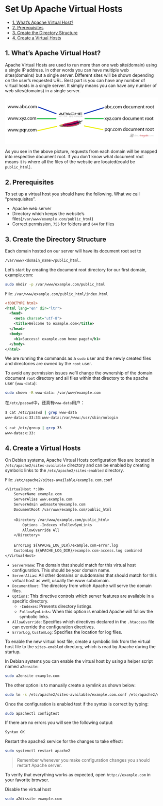 # Set Up Apache Virtual Hosts

<!-- TOC -->

- [1. What’s Apache Virtual Host?](#1-whats-apache-virtual-host)
- [2. Prerequisites](#2-prerequisites)
- [3. Create the Directory Structure](#3-create-the-directory-structure)
- [4. Create a Virtual Hosts](#4-create-a-virtual-hosts)

<!-- /TOC -->

## 1. What’s Apache Virtual Host?

Apache Virtual Hosts are used to run more than one web site(domain) using a single IP address. In other words you can have multiple web sites(domains) but a single server. Different sites will be shown depending on the user’s requested URL. Best part is you can have any number of virtual hosts in a single server. It simply means you can have any number of web sites(domains) in a single server.

![](images/apache_virtual_hosts.png)

As you see in the above picture, requests from each domain will be mapped into respective document root. If you don’t know what document root means it is where all the files of the website are located(could be `public_html`).

## 2. Prerequisites

To set up a virtual host you should have the following. What we call “prerequisites”.

- Apache web server
- Directory which keeps the website’s files(`/var/www/example.com/public_html`)
- Correct permission, `755` for folders and `644` for files

## 3. Create the Directory Structure

Each domain hosted on our server will have its document root set to

```txt
/var/www/<domain_name>/public_html.
```

Let’s start by creating the document root directory for our first domain, example.com:

```bash
sudo mkdir -p /var/www/example.com/public_html
```

File: `/var/www/example.com/public_html/index.html`

```xml
<!DOCTYPE html>
<html lang="en" dir="ltr">
  <head>
    <meta charset="utf-8">
    <title>Welcome to example.com</title>
  </head>
  <body>
    <h1>Success! example.com home page!</h1>
  </body>
</html>
```

We are running the commands as a `sudo` user and the newly created files and directories are owned by the `root` user.

To avoid any permission issues we’ll change the ownership of the domain document `root` directory and all files within that directory to the apache user (`www-data`):

```bash
sudo chown -R www-data: /var/www/example.com
```

在`/etc/passwd`中，还真有`www-data`用户：

```bash
$ cat /etc/passwd | grep www-data
www-data:x:33:33:www-data:/var/www:/usr/sbin/nologin

$ cat /etc/group | grep 33
www-data:x:33:
```

## 4. Create a Virtual Hosts

On Debian systems, Apache Virtual Hosts configuration files are located in `/etc/apache2/sites-available` directory and can be enabled by creating symbolic links to the `/etc/apache2/sites-enabled` directory.

File: `/etc/apache2/sites-available/example.com.conf`

```txt
<VirtualHost *:80>
    ServerName example.com
    ServerAlias www.example.com
    ServerAdmin webmaster@example.com
    DocumentRoot /var/www/example.com/public_html

    <Directory /var/www/example.com/public_html>
        Options -Indexes +FollowSymLinks
        AllowOverride All
    </Directory>

    ErrorLog ${APACHE_LOG_DIR}/example.com-error.log
    CustomLog ${APACHE_LOG_DIR}/example.com-access.log combined
</VirtualHost>
```

- `ServerName`: The domain that should match for this virtual host configuration. This should be your domain name.
- `ServerAlias`: All other domains or subdomains that should match for this virtual host as well, usually the www subdomain.
- `DocumentRoot`: The directory from which Apache will serve the domain files.
- `Options`: This directive controls which server features are available in a specific directory.
  - `-Indexes`: Prevents directory listings.
  - `FollowSymLinks`: When this option is enabled Apache will follow the symbolic links.
- `AllowOverride`: Specifies which directives declared in the `.htaccess` file can override the configuration directives.
- `ErrorLog`, `CustomLog`: Specifies the location for log files.

To enable the new virtual host file, create a symbolic link from the virtual host file to the `sites-enabled` directory, which is read by Apache during the startup.

In Debian systems you can enable the virtual host by using a helper script named `a2ensite`:

```bash
sudo a2ensite example.com
```

The other option is to manually create a symlink as shown below:

```bash
sudo ln -s /etc/apache2/sites-available/example.com.conf /etc/apache2/sites-enabled/
```

Once the configuration is enabled test if the syntax is correct by typing:

```bash
sudo apachectl configtest
```

If there are no errors you will see the following output:

```txt
Syntax OK
```

Restart the apache2 service for the changes to take effect:

```bash
sudo systemctl restart apache2
```

> Remember whenever you make configuration changes you should restart Apache server.

To verify that everything works as expected, open `http://example.com` in your favorite browser.

Disable the virtual host

```bash
sudo a2dissite example.com
```
